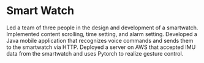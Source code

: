 # Smart Watch
 
<p>
Led a team of three people in the design and development of a smartwatch.
Implemented content scrolling, time setting, and alarm setting.
Developed a Java mobile application that recognizes voice commands and sends them to the smartwatch via HTTP.
Deployed a server on AWS that accepted IMU data from the smartwatch and uses Pytorch to realize gesture control.
<p>

